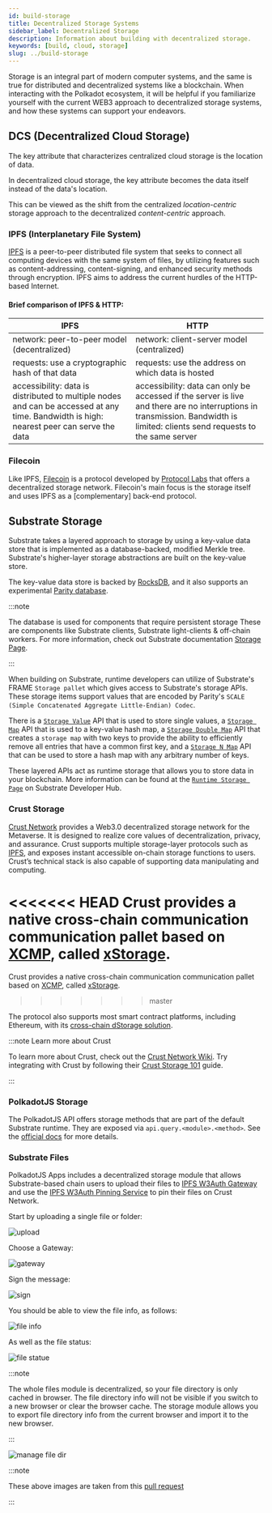 ```yaml
---
id: build-storage
title: Decentralized Storage Systems
sidebar_label: Decentralized Storage
description: Information about building with decentralized storage.
keywords: [build, cloud, storage]
slug: ../build-storage
---
```


Storage is an integral part of modern computer systems, and the same is true for distributed and
decentralized systems like a blockchain. When interacting with the Polkadot ecosystem, it will be
helpful if you familiarize yourself with the current WEB3 approach to decentralized storage systems,
and how these systems can support your endeavors.

## DCS (Decentralized Cloud Storage)

The key attribute that characterizes centralized cloud storage is the location of data.

In decentralized cloud storage, the key attribute becomes the data itself instead of the data's
location.

This can be viewed as the shift from the centralized _location-centric_ storage approach to the
decentralized _content-centric_ approach.

### IPFS (Interplanetary File System)

[IPFS](https://ipfs.io/) is a peer-to-peer distributed file system that seeks to connect all
computing devices with the same system of files, by utilizing features such as content-addressing,
content-signing, and enhanced security methods through encryption. IPFS aims to address the current
hurdles of the HTTP-based Internet.

#### Brief comparison of IPFS & HTTP:

| IPFS                                                                                                                                     | HTTP                                                                                                                                                                          |
| ---------------------------------------------------------------------------------------------------------------------------------------- | ----------------------------------------------------------------------------------------------------------------------------------------------------------------------------- |
| network: peer-to-peer model (decentralized)                                                                                              | network: client-server model (centralized)                                                                                                                                    |
| requests: use a cryptographic hash of that data                                                                                          | requests: use the address on which data is hosted                                                                                                                             |
| accessibility: data is distributed to multiple nodes and can be accessed at any time. Bandwidth is high: nearest peer can serve the data | accessibility: data can only be accessed if the server is live and there are no interruptions in transmission. Bandwidth is limited: clients send requests to the same server |

### Filecoin

Like IPFS, [Filecoin](https://filecoin.io/) is a protocol developed by
[Protocol Labs](https://protocol.ai/) that offers a decentralized storage network. Filecoin's main
focus is the storage itself and uses IPFS as a [complementary] back-end protocol.

## Substrate Storage

Substrate takes a layered approach to storage by using a key-value data store that is implemented as
a database-backed, modified Merkle tree. Substrate's higher-layer storage abstractions are built on
the key-value store.

The key-value data store is backed by [RocksDB](https://rocksdb.org/), and it also supports an
experimental [Parity database](https://github.com/paritytech/parity-db).

:::note

The database is used for components that require persistent storage These are components like
Substrate clients, Substrate light-clients & off-chain workers. For more information, check out
Substrate documentation [Storage Page](https://docs.substrate.io/main-docs/build/runtime-storage/).

:::

When building on Substrate, runtime developers can utilize of Substrate's FRAME `Storage pallet`
which gives access to Substrate's storage APIs. These storage items support values that are encoded
by Parity's `SCALE (Simple Concatenated Aggregate Little-Endian) Codec`.

There is a
[`Storage Value`](https://paritytech.github.io/substrate/master/frame_support/storage/trait.StorageValue.html)
API that is used to store single values, a
[`Storage Map`](https://paritytech.github.io/substrate/master/frame_support/storage/trait.StorageMap.html)
API that is used to a key-value hash map, a
[`Storage Double Map`](https://paritytech.github.io/substrate/master/frame_support/storage/trait.StorageDoubleMap.html)
API that creates a `storage map` with two keys to provide the ability to efficiently remove all
entries that have a common first key, and a
[`Storage N Map`](https://paritytech.github.io/substrate/master/frame_support/storage/trait.StorageNMap.html)
API that can be used to store a hash map with any arbitrary number of keys.

These layered APIs act as runtime storage that allows you to store data in your blockchain. More
information can be found at the
[`Runtime Storage Page`](https://docs.substrate.io/main-docs/build/runtime-storage/) on Substrate
Developer Hub.

### Crust Storage

[Crust Network](https://crust.network) provides a Web3.0 decentralized storage network for the
Metaverse. It is designed to realize core values of decentralization, privacy, and assurance. Crust
supports multiple storage-layer protocols such as [IPFS](#ipfs-interplanetary-file-system), and
exposes instant accessible on-chain storage functions to users. Crustʼs technical stack is also
capable of supporting data manipulating and computing.

<<<<<<< HEAD
Crust provides a native cross-chain communication communication pallet based on
[XCMP](https://wiki.polkadot.network/docs/learn-crosschain), called
[xStorage](https://github.com/crustio/crust/tree/parachain/shadow/crust-collator/pallets/xstorage).
=======
Crust provides a native cross-chain communication communication pallet based on [XCMP](https://wiki.polkadot.network/docs/learn-xcm), called [xStorage](https://github.com/crustio/crust/tree/parachain/shadow/crust-collator/pallets/xstorage).
>>>>>>> master

The protocol also supports most smart contract platforms, including Ethereum, with its
[cross-chain dStorage solution](https://wiki.crust.network/docs/en/buildCrossChainSolution).

:::note Learn more about Crust

To learn more about Crust, check out the [Crust Network Wiki](https://wiki.crust.network/en). Try
integrating with Crust by following their
[Crust Storage 101](https://wiki.crust.network/docs/en/build101) guide.

:::

### PolkadotJS Storage

The PolkadotJS API offers storage methods that are part of the default Substrate runtime. They are
exposed via `api.query.<module>.<method>`. See the
[official docs](https://polkadot.js.org/docs/substrate/storage/) for more details.

### Substrate Files

PolkadotJS Apps includes a decentralized storage module that allows Substrate-based chain users to
upload their files to [IPFS W3Auth Gateway](https://wiki.crust.network/docs/en/buildIPFSWeb3AuthGW)
and use the [IPFS W3Auth Pinning Service](https://wiki.crust.network/docs/en/buildIPFSW3AuthPin) to
pin their files on Crust Network.

Start by uploading a single file or folder:

![upload](../assets/files/substrate-files-1.png)

Choose a Gateway:

![gateway](../assets/files/substrate-files-2.png)

Sign the message:

![sign](../assets/files/substrate-files-3.png)

You should be able to view the file info, as follows:

![file info](../assets/files/substrate-files-4.png)

As well as the file status:

![file statue](../assets/files/substrate-files-5.png)

:::note

The whole files module is decentralized, so your file directory is only cached in browser. The file
directory info will not be visible if you switch to a new browser or clear the browser cache. The
storage module allows you to export file directory info from the current browser and import it to
the new browser.

:::

![manage file dir](../assets/files/substrate-files-6.png)

:::note

These above images are taken from this [pull request](https://github.com/polkadot-js/apps/pull/6106)

:::
